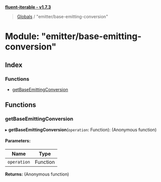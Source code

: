 **[fluent-iterable - v1.7.3](../README.md)**

> [Globals](../README.md) / "emitter/base-emitting-conversion"

# Module: "emitter/base-emitting-conversion"

## Index

### Functions

* [getBaseEmittingConversion](_emitter_base_emitting_conversion_.md#getbaseemittingconversion)

## Functions

### getBaseEmittingConversion

▸ **getBaseEmittingConversion**(`operation`: Function): (Anonymous function)

#### Parameters:

Name | Type |
------ | ------ |
`operation` | Function |

**Returns:** (Anonymous function)
